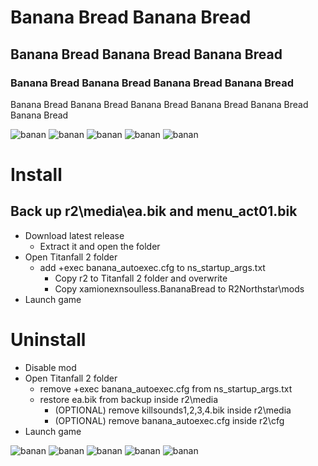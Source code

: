 # Banana Bread Banana Bread
## Banana Bread Banana Bread Banana Bread
### Banana Bread Banana Bread Banana Bread Banana Bread
Banana Bread Banana Bread Banana Bread Banana Bread Banana Bread Banana Bread

![banan](https://user-images.githubusercontent.com/57235791/151543690-bd096cc1-24dd-4ef4-b525-768241711877.gif)
![banan](https://user-images.githubusercontent.com/57235791/151543690-bd096cc1-24dd-4ef4-b525-768241711877.gif)
![banan](https://user-images.githubusercontent.com/57235791/151543690-bd096cc1-24dd-4ef4-b525-768241711877.gif)
![banan](https://user-images.githubusercontent.com/57235791/151543690-bd096cc1-24dd-4ef4-b525-768241711877.gif)
![banan](https://user-images.githubusercontent.com/57235791/151543690-bd096cc1-24dd-4ef4-b525-768241711877.gif)

# Install
## Back up r2\media\ea.bik and menu_act01.bik
- Download latest release
  - Extract it and open the folder
- Open Titanfall 2 folder
  - add +exec banana_autoexec.cfg to ns_startup_args.txt
    - Copy r2 to Titanfall 2 folder and overwrite
    - Copy xamionexnsoulless.BananaBread to R2Northstar\mods
- Launch game

# Uninstall
- Disable mod
- Open Titanfall 2 folder
  - remove +exec banana_autoexec.cfg from ns_startup_args.txt
  - restore ea.bik from backup inside r2\media
    - (OPTIONAL) remove killsounds1,2,3,4.bik inside r2\media
    - (OPTIONAL) remove banana_autoexec.cfg inside r2\cfg
- Launch game

![banan](https://user-images.githubusercontent.com/57235791/151543690-bd096cc1-24dd-4ef4-b525-768241711877.gif)
![banan](https://user-images.githubusercontent.com/57235791/151543690-bd096cc1-24dd-4ef4-b525-768241711877.gif)
![banan](https://user-images.githubusercontent.com/57235791/151543690-bd096cc1-24dd-4ef4-b525-768241711877.gif)
![banan](https://user-images.githubusercontent.com/57235791/151543690-bd096cc1-24dd-4ef4-b525-768241711877.gif)
![banan](https://user-images.githubusercontent.com/57235791/151543690-bd096cc1-24dd-4ef4-b525-768241711877.gif)
